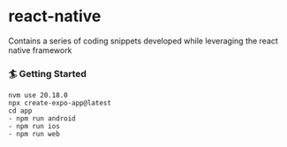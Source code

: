 # react-native
Contains a series of coding snippets developed while leveraging the react native framework 

### 🏄 Getting Started
```
nvm use 20.18.0
npx create-expo-app@latest
cd app
- npm run android
- npm run ios
- npm run web
```
